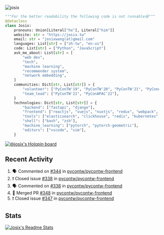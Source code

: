 ![josix](https://komarev.com/ghpvc/?username=josix)
```python
"""For the better readability the following code is not runnable😆"""
@dataclass
class Josix:
    pronouns: Union[Literal["he"], Literal["him"]]
    website: str = "https://josix.tw"
    email: str = "josixwang(at)gmail.com"
    languages: List[str] = ["zh-tw", "en-us"]
    code: List[str] = ["Python", "JavaScript"]
    ask_me_about: List[str] = [
        "web dev",
        "tech",
        "machine learning",
        "recommender system",
        "network embedding",
    ]
    communities: Dict[str, List[str]] = {
        "volunteer": ["PyConTW'19", "PyConTW'20", "PyConTW'21", "PyConAPAC'22"],
        "team_lead": ["PyConTW'21", "PyConAPAC'22"],
    }
    technologies: Dict[str, List[str]] = {
        "backend": ["fastapi", "django"],
        "frontend": ["reactjs", "vuejs", "nuxtjs", "redux", "webpack", "tailwindcss"],
        "tools": ["elasticsearch", "clickhouse", "redis", "kubernetes", "docker"],
        "shell": ["bash", "zsh"],
        "machine_learning": ["pytorch", "pytorch-geometric"],
        "editors": ["vscode", "vim"],
    }
```
[![@josix's Holopin board](https://holopin.io/api/user/board?user=josix)](https://holopin.io/@josix)

## Recent Activity
<!--START_SECTION:activity-->
1. 🗣 Commented on [#344](https://github.com/pycontw/pycontw-frontend/issues/344) in [pycontw/pycontw-frontend](https://github.com/pycontw/pycontw-frontend)
2. ❗️ Closed issue [#338](https://github.com/pycontw/pycontw-frontend/issues/338) in [pycontw/pycontw-frontend](https://github.com/pycontw/pycontw-frontend)
3. 🗣 Commented on [#338](https://github.com/pycontw/pycontw-frontend/issues/338) in [pycontw/pycontw-frontend](https://github.com/pycontw/pycontw-frontend)
4. 🎉 Merged PR [#348](https://github.com/pycontw/pycontw-frontend/pull/348) in [pycontw/pycontw-frontend](https://github.com/pycontw/pycontw-frontend)
5. ❗️ Closed issue [#347](https://github.com/pycontw/pycontw-frontend/issues/347) in [pycontw/pycontw-frontend](https://github.com/pycontw/pycontw-frontend)
<!--END_SECTION:activity-->



## Stats
[![Josix's Readme Stats](https://github-readme-stats.vercel.app/api?username=josix&show_icons=true&theme=default&count_private=true&card_width=400)](https://github.com/anuraghazra/github-readme-stats)
